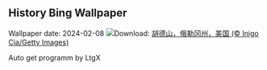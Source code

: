 ## History Bing Wallpaper
Wallpaper date: 2024-02-08
![](https://www.bing.com/th?id=OHR.MtHoodOregon_ZH-CN6068357532_UHD.jpg&w=1000)Download: [胡德山，俄勒冈州，美国 (© Inigo Cia/Getty Images)](https://www.bing.com/th?id=OHR.MtHoodOregon_ZH-CN6068357532_UHD.jpg)

Auto get programm by LtgX
